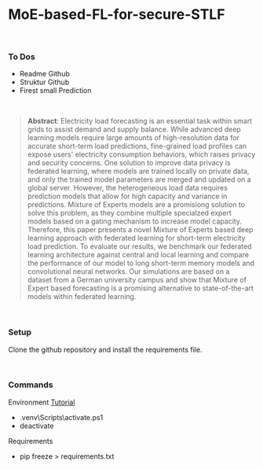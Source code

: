 # MoE-based-FL-for-secure-STLF

<br />

### To Dos
- Readme Github
- Struktur Github
- Firest small Prediction

<br />

> **Abstract**: Electricity load forecasting is an essential task within smart grids to assist demand and supply balance. While advanced deep learning models require large amounts
of high-resolution data for accurate short-term load predictions, fine-grained load profiles can expose users' electricity consumption behaviors, which raises privacy and security concerns. One solution to improve data privacy is federated learning, where models are trained locally on private data, and only the trained model parameters are merged and updated on a global server. However, the heterogeneous load data requires prediction models that allow for high capacity and variance in predictions. Mixture of Experts models are a promisiong solution to solve this problem, as they combine multiple specialzed expert models based on a gating mechanism to increase model capacity. Therefore, this paper presents a novel Mixture of Experts based deep learning approach with federated learning for short-term electricity load prediction. To evaluate our results, we benchmark our federated learning architecture against central and local learning and compare the performance of our model to long short-term memory models and convolutional neural networks. Our simulations are based on a dataset from a German university campus and show that Mixture of Expert based forecasting is a promising alternative to state-of-the-art models within federated learning.

<br />

### Setup 
Clone the github repository and install the requirements file. 

<br />

### Commands
Environment [Tutorial](https://medium.com/@dipan.saha/managing-git-repositories-with-vscode-setting-up-a-virtual-environment-62980b9e8106 )
- .venv\Scripts\activate.ps1 
- deactivate

Requirements
- pip freeze > requirements.txt
